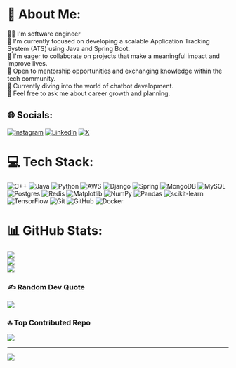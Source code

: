 # 💫 About Me:
🧑‍💻 I'm software engineer<br>🔭 I'm currently focused on developing a scalable Application Tracking System (ATS) using Java and Spring Boot.<br>👥 I'm eager to collaborate on projects that make a meaningful impact and improve lives.<br>🤝 Open to mentorship opportunities and exchanging knowledge within the tech community.<br>🌱 Currently diving into the world of chatbot development.<br>💬 Feel free to ask me about career growth and planning.


## 🌐 Socials:
[![Instagram](https://img.shields.io/badge/Instagram-%23E4405F.svg?logo=Instagram&logoColor=white)](https://instagram.com/abhishekvarde) [![LinkedIn](https://img.shields.io/badge/LinkedIn-%230077B5.svg?logo=linkedin&logoColor=white)](https://linkedin.com/in/abhishek-varde) [![X](https://img.shields.io/badge/X-black.svg?logo=X&logoColor=white)](https://x.com/AbhishekVarde) 

# 💻 Tech Stack:
![C++](https://img.shields.io/badge/c++-%2300599C.svg?style=for-the-badge&logo=c%2B%2B&logoColor=white) ![Java](https://img.shields.io/badge/java-%23ED8B00.svg?style=for-the-badge&logo=openjdk&logoColor=white) ![Python](https://img.shields.io/badge/python-3670A0?style=for-the-badge&logo=python&logoColor=ffdd54) ![AWS](https://img.shields.io/badge/AWS-%23FF9900.svg?style=for-the-badge&logo=amazon-aws&logoColor=white) ![Django](https://img.shields.io/badge/django-%23092E20.svg?style=for-the-badge&logo=django&logoColor=white) ![Spring](https://img.shields.io/badge/spring-%236DB33F.svg?style=for-the-badge&logo=spring&logoColor=white) ![MongoDB](https://img.shields.io/badge/MongoDB-%234ea94b.svg?style=for-the-badge&logo=mongodb&logoColor=white) ![MySQL](https://img.shields.io/badge/mysql-4479A1.svg?style=for-the-badge&logo=mysql&logoColor=white) ![Postgres](https://img.shields.io/badge/postgres-%23316192.svg?style=for-the-badge&logo=postgresql&logoColor=white) ![Redis](https://img.shields.io/badge/redis-%23DD0031.svg?style=for-the-badge&logo=redis&logoColor=white) ![Matplotlib](https://img.shields.io/badge/Matplotlib-%23ffffff.svg?style=for-the-badge&logo=Matplotlib&logoColor=black) ![NumPy](https://img.shields.io/badge/numpy-%23013243.svg?style=for-the-badge&logo=numpy&logoColor=white) ![Pandas](https://img.shields.io/badge/pandas-%23150458.svg?style=for-the-badge&logo=pandas&logoColor=white) ![scikit-learn](https://img.shields.io/badge/scikit--learn-%23F7931E.svg?style=for-the-badge&logo=scikit-learn&logoColor=white) ![TensorFlow](https://img.shields.io/badge/TensorFlow-%23FF6F00.svg?style=for-the-badge&logo=TensorFlow&logoColor=white) ![Git](https://img.shields.io/badge/git-%23F05033.svg?style=for-the-badge&logo=git&logoColor=white) ![GitHub](https://img.shields.io/badge/github-%23121011.svg?style=for-the-badge&logo=github&logoColor=white) ![Docker](https://img.shields.io/badge/docker-%230db7ed.svg?style=for-the-badge&logo=docker&logoColor=white)
# 📊 GitHub Stats:
![](https://github-readme-stats.vercel.app/api?username=abhishekvarde&theme=dark&hide_border=false&include_all_commits=false&count_private=false)<br/>
![](https://github-readme-streak-stats.herokuapp.com/?user=abhishekvarde&theme=dark&hide_border=false)<br/>
![](https://github-readme-stats.vercel.app/api/top-langs/?username=abhishekvarde&theme=dark&hide_border=false&include_all_commits=false&count_private=false&layout=compact)

### ✍️ Random Dev Quote
![](https://quotes-github-readme.vercel.app/api?type=horizontal&theme=radical)

### 🔝 Top Contributed Repo
![](https://github-contributor-stats.vercel.app/api?username=abhishekvarde&limit=5&theme=dark&combine_all_yearly_contributions=true)

---
[![](https://visitcount.itsvg.in/api?id=abhishekvarde&icon=0&color=0)](https://visitcount.itsvg.in)

<!-- Proudly created with GPRM ( https://gprm.itsvg.in ) -->
